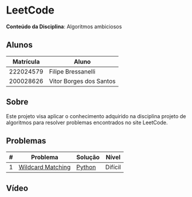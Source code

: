 # LeetCode

**Conteúdo da Disciplina**: Algoritmos ambiciosos<br>

## Alunos
|Matrícula | Aluno |
| -- | -- |
| 222024579  |  Filipe Bressanelli |
| 200028626  |  Vitor Borges dos Santos |

## Sobre

Este projeto visa aplicar o conhecimento adquirido na disciplina projeto de algoritmos para resolver problemas encontrados no site LeetCode.

## Problemas

| # | Problema | Solução | Nível |
| -- | -- | -- | -- |
| 1 | [Wildcard Matching](https://leetcode.com/problems/wildcard-matching/?envType=problem-list-v2&envId=greedy) | [Python](wildcard_matching.py) | Difícil |

## Vídeo

